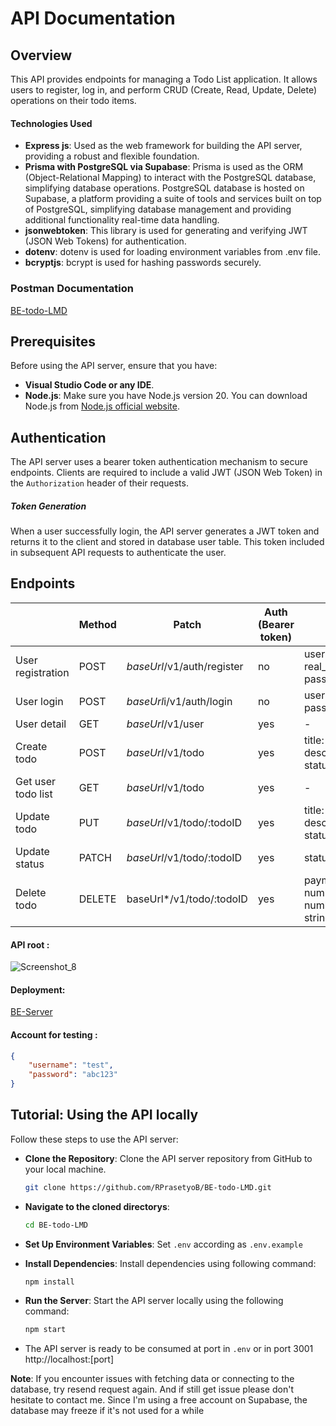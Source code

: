 # API Documentation

## Overview

This API provides endpoints for managing a Todo List application. It allows users to register, log in, and perform CRUD (Create, Read, Update, Delete) operations on their todo items.

#### Technologies Used

- **Express js**: Used as the web framework for building the API server, providing a robust and flexible foundation.
- **Prisma with PostgreSQL via Supabase**: Prisma is used as the ORM (Object-Relational Mapping) to interact with the PostgreSQL database, simplifying database operations. PostgreSQL database is hosted on Supabase, a platform providing a suite of tools and services built on top of PostgreSQL, simplifying database management and providing additional functionality real-time data handling.
- **jsonwebtoken**: This library is used for generating and verifying JWT (JSON Web Tokens) for authentication.
- **dotenv**: dotenv is used for loading environment variables from .env file.
- **bcryptjs**: bcrypt is used for hashing passwords securely.

### Postman Documentation

[BE-todo-LMD](https://documenter.getpostman.com/view/30790473/2sA3e1AVWg)

## Prerequisites

Before using the API server, ensure that you have:

- **Visual Studio Code or any IDE**.
- **Node.js**: Make sure you have Node.js version 20. You can download Node.js from [Node.js official website](https://nodejs.org/en/download).

## Authentication

The API server uses a bearer token authentication mechanism to secure endpoints. Clients are required to include a valid JWT (JSON Web Token) in the `Authorization` header of their requests.

##### Token Generation

When a user successfully login, the API server generates a JWT token and returns it to the client and stored in database user table. This token included in subsequent API requests to authenticate the user.

## Endpoints

|                    | Method | Patch                      | Auth (Bearer token) | Req.body                                                      |
| ------------------ | ------ | -------------------------- | ------------------- | ------------------------------------------------------------- |
| User registration  | POST   | *baseUrl*/v1/auth/register | no                  | username: string, real_name: string, password: string         |
| User login         | POST   | *baseUrl*i/v1/auth/login   | no                  | username: string, password: string                            |
| User detail        | GET    | *baseUrl*/v1/user          | yes                 | -                                                             |
| Create todo        | POST   | *baseUrl*/v1/todo          | yes                 | title: string, description: string, status: string            |
| Get user todo list | GET    | *baseUrl*/v1/todo          | yes                 | -                                                             |
| Update todo        | PUT    | *baseUrl*/v1/todo/:todoID  | yes                 | title: string, description: string, status: string            |
| Update status      | PATCH  | *baseUrl*/v1/todo/:todoID  | yes                 | status: string                                                |
| Delete todo        | DELETE | baseUrl*/v1/todo/:todoID   | yes                 | payment_account_id:  number, amount: number, currency: string |

#### API root : <br>

![Screenshot_8](https://github.com/RPrasetyoB/BE-todo-LMD/assets/129088807/05ba3cce-d902-40c1-904d-94536681665c)

#### Deployment:

[BE-Server](https://us-central1-develop-2c606.cloudfunctions.net/be_todo)

#### Account for testing :

```json
{
    "username": "test",
    "password": "abc123"
}
```

## Tutorial: Using the API locally

Follow these steps to use the API server:

- **Clone the Repository**: Clone the API server repository from GitHub to your local machine.
  
  ```bash
  git clone https://github.com/RPrasetyoB/BE-todo-LMD.git
  ```

- **Navigate to the cloned directorys**:
  
  ```bash
  cd BE-todo-LMD
  ```

- **Set Up Environment Variables**: Set `.env` according as `.env.example`

- **Install Dependencies**: Install dependencies using following command:
  
  ```bash
  npm install
  ```

- **Run the Server**: Start the API server locally using the following command:
  
  ```bash
  npm start
  ```

- The API server is ready to be consumed at port in `.env` or in port 3001 http://localhost:[port]

**Note**:
If you encounter issues with fetching data or connecting to the database, try resend request again. And if still get issue please don't hesitate to contact me. Since I'm using a free account on Supabase, the database may freeze if it's not used for a while
